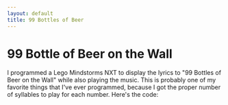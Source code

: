 ```yaml
---
layout: default
title: 99 Bottles of Beer
---
```


# 99 Bottle of Beer on the Wall
I programmed a Lego Mindstorms NXT to display the lyrics to "99 Bottles of Beer
on the Wall" while also playing the music.  This is probably one of my favorite
things that I've ever programmed, because I got the proper number of syllables
to play for each number.  Here's the code:
<script src="https://gist.github.com/robotmlg/6cb1a7d2d3ffd49fbffd.js"></script>
